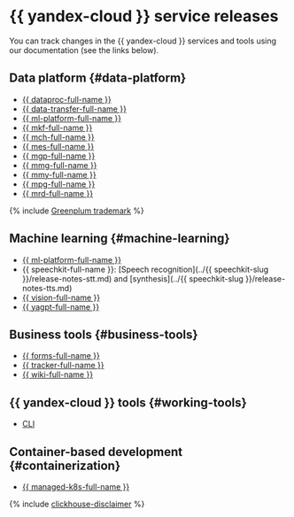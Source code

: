 # {{ yandex-cloud }} service releases

You can track changes in the {{ yandex-cloud }} services and tools using our documentation (see the links below).

## Data platform {#data-platform}

* [{{ dataproc-full-name }}](../data-proc/release-notes/index.md)
* [{{ data-transfer-full-name }}](../data-transfer/changelogs/index.md)
* [{{ ml-platform-full-name }}](../datasphere/release-notes.md)
* [{{ mkf-full-name }}](../managed-kafka/release-notes.md)
* [{{ mch-full-name }}](../managed-clickhouse/release-notes.md)
* [{{ mes-full-name }}](../managed-elasticsearch/release-notes.md)
* [{{ mgp-full-name }}](../managed-greenplum/release-notes.md)
* [{{ mmg-full-name }}](../managed-mongodb/release-notes.md)
* [{{ mmy-full-name }}](../managed-mysql/release-notes.md)
* [{{ mpg-full-name }}](../managed-postgresql/release-notes.md)
* [{{ mrd-full-name }}](../managed-redis/release-notes.md)

{% include [Greenplum trademark](../_includes/mdb/mgp/trademark.md) %}

## Machine learning {#machine-learning}

* [{{ ml-platform-full-name }}](../datasphere/release-notes.md)
* {{ speechkit-full-name }}: [Speech recognition](../{{ speechkit-slug }}/release-notes-stt.md) and [synthesis](../{{ speechkit-slug }}/release-notes-tts.md)
* [{{ vision-full-name }}](../vision/release-notes.md)
* [{{ yagpt-full-name }}](../yandexgpt/release-notes.md)

## Business tools {#business-tools}

* [{{ forms-full-name }}](../forms/changelogs/index.md)
* [{{ tracker-full-name }}](../tracker/changelogs/index.md)
* [{{ wiki-full-name }}](../wiki/changelogs/index.md)

## {{ yandex-cloud }} tools {#working-tools}

* [CLI](../cli/release-notes.md)

## Container-based development {#containerization}

* [{{ managed-k8s-full-name }}](../managed-kubernetes/changelog.md)

{% include [clickhouse-disclaimer](../_includes/clickhouse-disclaimer.md) %}
